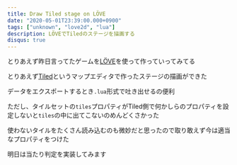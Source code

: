 ```yaml
---
title: Draw Tiled stage on LÖVE
date: "2020-05-01T23:39:00.000+0900"
tags: ["unknown", "love2d", "lua"]
description: LÖVEでTiledのステージを描画する
disqus: true
---
```


とりあえず昨日言ってたゲームを[LÖVE](https://love2d.org/)を使って作っていってみてる

とりあえず[Tiled](https://www.mapeditor.org/)というマップエディタで作ったステージの描画ができた

データをエクスポートするとき`.lua`形式で吐き出せるの便利

ただし、タイルセットの`tiles`プロパティがTiled側で何かしらのプロパティを設定しないと`tiles`の中に出てこないのめんどくさかった

使わないタイルをたくさん読み込むのも微妙だと思ったので取り敢えず今は適当なプロパティをつけた

明日は当たり判定を実装してみます
